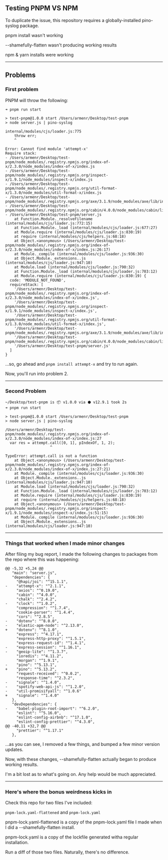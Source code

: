 ## Testing PNPM VS NPM

To duplicate the issue, this repository requires a globally-installed pino-syslog package.

pnpm install wasn't working

--shamefully-flatten wasn't producing working results

npm & yarn installs were working

_______

## Problems

### First problem

PNPM will throw the following:

```
➜ pnpm run start

> test-pnpm@1.0.0 start /Users/armenr/Desktop/test-pnpm
> node server.js | pino-syslog

internal/modules/cjs/loader.js:775
    throw err;
    ^

Error: Cannot find module 'attempt-x'
Require stack:
- /Users/armenr/Desktop/test-pnpm/node_modules/.registry.npmjs.org/index-of-x/2.3.0/node_modules/index-of-x/index.js
- /Users/armenr/Desktop/test-pnpm/node_modules/.registry.npmjs.org/inspect-x/1.9.1/node_modules/inspect-x/index.js
- /Users/armenr/Desktop/test-pnpm/node_modules/.registry.npmjs.org/util-format-x/1.3.0/node_modules/util-format-x/index.js
- /Users/armenr/Desktop/test-pnpm/node_modules/.registry.npmjs.org/axe/3.1.9/node_modules/axe/lib/index.js
- /Users/armenr/Desktop/test-pnpm/node_modules/.registry.npmjs.org/cabin/4.0.0/node_modules/cabin/lib/index.js
- /Users/armenr/Desktop/test-pnpm/server.js
    at Function.Module._resolveFilename (internal/modules/cjs/loader.js:772:15)
    at Function.Module._load (internal/modules/cjs/loader.js:677:27)
    at Module.require (internal/modules/cjs/loader.js:830:19)
    at require (internal/modules/cjs/helpers.js:68:18)
    at Object.<anonymous> (/Users/armenr/Desktop/test-pnpm/node_modules/.registry.npmjs.org/index-of-x/2.3.0/node_modules/index-of-x/index.js:26:17)
    at Module._compile (internal/modules/cjs/loader.js:936:30)
    at Object.Module._extensions..js (internal/modules/cjs/loader.js:947:10)
    at Module.load (internal/modules/cjs/loader.js:790:32)
    at Function.Module._load (internal/modules/cjs/loader.js:703:12)
    at Module.require (internal/modules/cjs/loader.js:830:19) {
  code: 'MODULE_NOT_FOUND',
  requireStack: [
    '/Users/armenr/Desktop/test-pnpm/node_modules/.registry.npmjs.org/index-of-x/2.3.0/node_modules/index-of-x/index.js',
    '/Users/armenr/Desktop/test-pnpm/node_modules/.registry.npmjs.org/inspect-x/1.9.1/node_modules/inspect-x/index.js',
    '/Users/armenr/Desktop/test-pnpm/node_modules/.registry.npmjs.org/util-format-x/1.3.0/node_modules/util-format-x/index.js',
    '/Users/armenr/Desktop/test-pnpm/node_modules/.registry.npmjs.org/axe/3.1.9/node_modules/axe/lib/index.js',
    '/Users/armenr/Desktop/test-pnpm/node_modules/.registry.npmjs.org/cabin/4.0.0/node_modules/cabin/lib/index.js',
    '/Users/armenr/Desktop/test-pnpm/server.js'
  ]
}
```

...so, go ahead and `pnpm install attempt-x` and try to run again.

Now, you'll run into problem 2.

_______

### Second Problem

```
~/Desktop/test-pnpm is 📦 v1.0.0 via ⬢ v12.9.1 took 2s
➜ pnpm run start

> test-pnpm@1.0.0 start /Users/armenr/Desktop/test-pnpm
> node server.js | pino-syslog

/Users/armenr/Desktop/test-pnpm/node_modules/.registry.npmjs.org/index-of-x/2.3.0/node_modules/index-of-x/index.js:27
  var res = attempt.call([0, 1], pIndexOf, 1, 2);
                    ^

TypeError: attempt.call is not a function
    at Object.<anonymous> (/Users/armenr/Desktop/test-pnpm/node_modules/.registry.npmjs.org/index-of-x/2.3.0/node_modules/index-of-x/index.js:27:21)
    at Module._compile (internal/modules/cjs/loader.js:936:30)
    at Object.Module._extensions..js (internal/modules/cjs/loader.js:947:10)
    at Module.load (internal/modules/cjs/loader.js:790:32)
    at Function.Module._load (internal/modules/cjs/loader.js:703:12)
    at Module.require (internal/modules/cjs/loader.js:830:19)
    at require (internal/modules/cjs/helpers.js:68:18)
    at Object.<anonymous> (/Users/armenr/Desktop/test-pnpm/node_modules/.registry.npmjs.org/inspect-x/1.9.1/node_modules/inspect-x/index.js:51:15)
    at Module._compile (internal/modules/cjs/loader.js:936:30)
    at Object.Module._extensions..js (internal/modules/cjs/loader.js:947:10)

```

_______

### Things that worked when I made minor changes

After filing my bug report, I made the following changes to packages from the repo where this was happening:

```
@@ -5,32 +5,24 @@
   "main": "server.js",
   "dependencies": {
     "@hapi/joi": "^15.1.1",
-    "attempt-x": "^2.1.1",
     "axios": "^0.19.0",
     "cabin": "^4.0.0",
     "chalk": "^2.4.2",
-    "clock": "^1.0.2",
     "compression": "^1.7.4",
     "cookie-parser": "^1.4.4",
     "cors": "^2.8.5",
-    "dotenv": "^8.0.0",
-    "elastic-apm-node": "^2.13.0",
+    "dotenv": "^8.1.0",
     "express": "^4.17.1",
     "express-http-proxy": "^1.5.1",
     "express-request-id": "^1.4.1",
-    "express-session": "^1.16.1",
-    "geoip-lite": "^1.3.7",
     "ioredis": "^4.11.2",
     "morgan": "^1.9.1",
-    "pino": "^5.13.1",
+    "pino": "^5.13.2",
     "request-received": "^0.0.2",
     "response-time": "^2.3.2",
-    "signale": "^1.4.0",
-    "spotify-web-api-js": "^1.2.0",
-    "util-promisifyall": "^1.0.6"
+    "signale": "^1.4.0"
   },
   "devDependencies": {
-    "babel-plugin-root-import": "^6.2.0",
     "eslint": "^5.16.0",
     "eslint-config-airbnb": "^17.1.0",
     "eslint-config-prettier": "^4.3.0",
@@ -40,11 +32,7 @@
     "prettier": "^1.17.1"
   },
```

...as you can see, I removed a few things, and bumped a few minor version updates.

Now, with these changes, --shamefully-flatten actually began to produce working results.

I'm a bit lost as to what's going on. Any help would be much appreciated.

_______

### Here's where the bonus weirdness kicks in

Check this repo for two files I've included:

`pnpm-lock.yaml-flattened` and `pnpm-lock.yaml`

pnpm-lock.yaml-flattened is a copy of the pnpm-lock.yaml file I made when I did a --shamefully-flatten install.

pnpm-lock.yaml is a copy of the lockfile generated witha regular installation.

Run a diff of those two files. Naturally, there's no difference.
